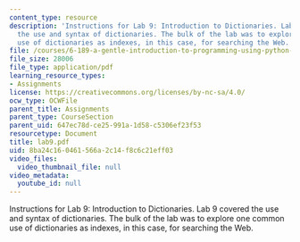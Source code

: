```yaml
---
content_type: resource
description: 'Instructions for Lab 9: Introduction to Dictionaries. Lab 9 covered
  the use and syntax of dictionaries. The bulk of the lab was to explore one common
  use of dictionaries as indexes, in this case, for searching the Web.'
file: /courses/6-189-a-gentle-introduction-to-programming-using-python-january-iap-2008/8ba24c160461566a2c14f8c6c21eff03_lab9.pdf
file_size: 28006
file_type: application/pdf
learning_resource_types:
- Assignments
license: https://creativecommons.org/licenses/by-nc-sa/4.0/
ocw_type: OCWFile
parent_title: Assignments
parent_type: CourseSection
parent_uid: 647ec78d-ce25-991a-1d58-c5306ef23f53
resourcetype: Document
title: lab9.pdf
uid: 8ba24c16-0461-566a-2c14-f8c6c21eff03
video_files:
  video_thumbnail_file: null
video_metadata:
  youtube_id: null
---
```

Instructions for Lab 9: Introduction to Dictionaries. Lab 9 covered the use and syntax of dictionaries. The bulk of the lab was to explore one common use of dictionaries as indexes, in this case, for searching the Web.